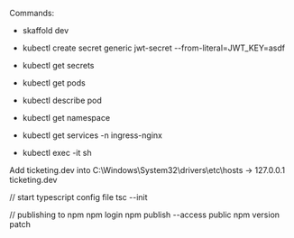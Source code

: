 Commands:

- skaffold dev

- kubectl create secret generic jwt-secret --from-literal=JWT_KEY=asdf
- kubectl get secrets
- kubectl get pods
- kubectl describe pod <pod name>
- kubectl get namespace
- kubectl get services -n ingress-nginx
- kubectl exec -it <pod name> sh

Add ticketing.dev into C:\Windows\System32\drivers\etc\hosts -> 127.0.0.1 ticketing.dev

// start typescript config file
tsc --init

// publishing to npm
npm login
npm publish --access public
npm version patch
